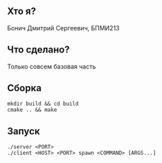 ## Хто я?
Бонич Дмитрий Сергеевич, БПМИ213
## Что сделано?
Только совсем базовая часть

## Сборка
    mkdir build && cd build
    cmake .. && make
## Запуск
    ./server <PORT>
    ./client <HOST> <PORT> spawn <COMMAND> [ARGS...]
